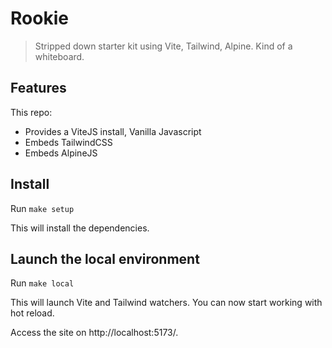 # Rookie

> Stripped down starter kit using Vite, Tailwind, Alpine. Kind of a whiteboard. 

## Features

This repo:

- Provides a ViteJS install, Vanilla Javascript
- Embeds TailwindCSS
- Embeds AlpineJS

## Install

Run `make setup`

This will install the dependencies.

## Launch the local environment

Run `make local`

This will launch Vite and Tailwind watchers.
You can now start working with hot reload.

Access the site on http://localhost:5173/.
